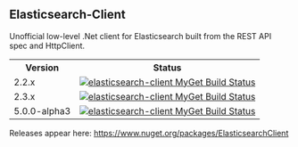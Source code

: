 <h2>Elasticsearch-Client</h2>
Unofficial low-level .Net client for Elasticsearch built from the REST API spec and HttpClient.
<table>
    <tr>
      <th>Version</th>
      <th>Status</th>
    </tr>
    <tr>
      <td>2.2.x</td>
      <td><a href="https://www.myget.org/"><img src="https://www.myget.org/BuildSource/Badge/elasticsearch-client?identifier=1cea21d5-1aa8-474a-82df-47bf17baa920" alt="elasticsearch-client MyGet Build Status" /></a></td>
    </tr>
        <tr>
      <td>2.3.x</td>
      <td><a href="https://www.myget.org/"><img src="https://www.myget.org/BuildSource/Badge/elasticsearch-client?identifier=6f740f87-45fa-4815-9d5a-67303e3854db" alt="elasticsearch-client MyGet Build Status" /></a></a></td>
    </tr>
    <tr>
      <td>5.0.0-alpha3</td>
      <td><a href="https://www.myget.org/"><img src="https://www.myget.org/BuildSource/Badge/elasticsearch-client?identifier=6a164bb3-92c0-4524-a633-587b9ce5d61b" alt="elasticsearch-client MyGet Build Status" /></a></td>
    </tr>
</table>

Releases appear here: https://www.nuget.org/packages/ElasticsearchClient

